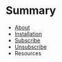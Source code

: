 # Summary

* [About](README.md)
* [Installation](installation.md)
* [Subscribe](subscribe.md)
* [Unsubscribe](unsubscribe.md)
* Resources

